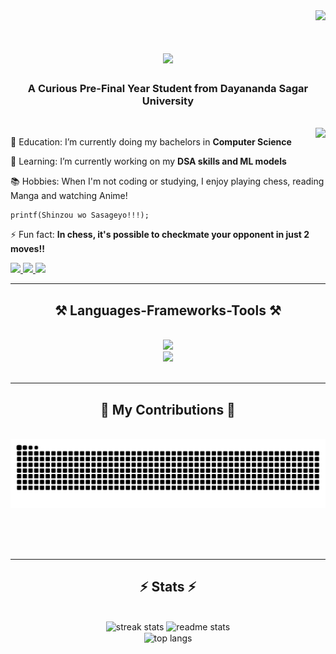 <div align="right">
<a href="https://github.com/antonkomarev/github-profile-views-counter">
    <img src="https://komarev.com/ghpvc/?username=Fawaz-Khan-R&style=flat&color=blue">
</a>
</div>
<h1 align="center">
    <img src="https://readme-typing-svg.herokuapp.com/?font=Righteous&size=35&center=true&vCenter=true&width=500&height=70&duration=4000&lines=Hi+There!+👋;+I'm+Fawaz+Khan!;" />
</h1>

<h3 align="center">A Curious Pre-Final Year Student from Dayananda Sagar University</h3>

<br/>
<img align="right" src = "https://raw.githubusercontent.com/TheDudeThatCode/TheDudeThatCode/master/Assets/Developer.gif">
<div align="left">
 
 🔭 Education: I’m currently doing my bachelors in **Computer Science**
 
 🌱 Learning: I’m currently working on my **DSA skills and ML models**

 📚 Hobbies: When I'm not coding or studying, I enjoy playing chess, reading Manga and watching Anime!
 
    printf(Shinzou wo Sasageyo!!!);

 ⚡ Fun fact: **In chess, it's possible to checkmate your opponent in just 2 moves!!**

 </div>
 
<div align="left"> 
  <a href="mailto:fawazxkhan@gmail.com">
    <img src="https://img.shields.io/badge/Gmail-333333?style=for-the-badge&logo=gmail&logoColor=red" />
  </a>
  <a href="https://linkedin.com/in/fawaz-khanr" target="_blank">
    <img src="https://img.shields.io/badge/LinkedIn-0077B5?style=for-the-badge&logo=linkedin&logoColor=white" target="_blank" />
  </a>
  <a href="https://www.instagram.com/fazzy_me_/" target="_blank">
     <img src="https://img.shields.io/badge/Instagram-E4405F?style=for-the-badge&logo=instagram&logoColor=white" target="_blank" /> <!-- sqlite, safari, google-chrome are other good icon options -->
  </a>
</div>

 <hr/>
 
<h2 align="center">⚒️ Languages-Frameworks-Tools ⚒️</h2>
<br/>
<div align="center">
    <img src="https://skillicons.dev/icons?i=python,c,java,javascript,express,html,css,kotlin,vscode" /><br>
    <img src="https://skillicons.dev/icons?i=tensorflow,opencv,nodejs,mysql,discord,github,githubactions,linux,androidstudio" /><br>
</div>

<br/>
<hr/>

<div align="center">
  <h2>🐍 My Contributions 🐍</h2>
  <br>
  <img alt="snake eating my contributions" src="https://github.com/Fawaz-Khan-R/Fawaz-Khan-R/blob/output/github-contribution-grid-snake.svg" />
  
  <br/><br/><br/>
</div>

<hr/>

<h2 align="center">⚡ Stats ⚡</h2>
<br>
<div align=center>
  <img width=390 src="https://github-readme-streak-stats-salesp07.vercel.app/?user=Fawaz-Khan-R&count_private=true&theme=react&border_radius=10" alt="streak stats"/>
  <img width=368 src="https://github-readme-stats-salesp07.vercel.app/api?username=Fawaz-Khan-R&count_private=true&show_icons=true&theme=react&rank_icon=github&border_radius=10" alt="readme stats" />
  <br/>
  <img width=325 align="center" src="https://github-readme-stats-salesp07.vercel.app/api/top-langs/?username=Fawaz-Khan-R&hide=HTML&langs_count=8&layout=compact&theme=react&border_radius=10&size_weight=0.5&count_weight=0.5&exclude_repo=github-readme-stats" alt="top langs" />
</div>

<br/><br/>
